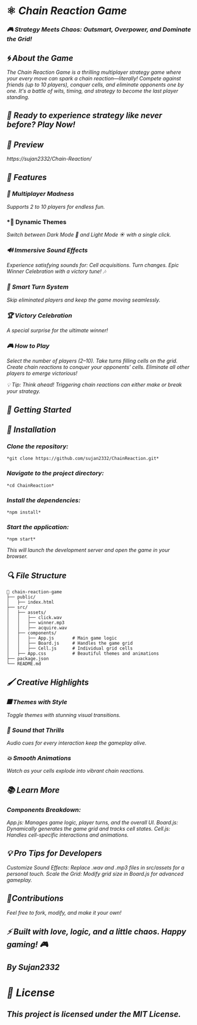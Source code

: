# ⚛️ *Chain Reaction Game*

### *🎮 Strategy Meets Chaos: Outsmart, Overpower, and Dominate the Grid!*

## *🌀 About the Game*

*The Chain Reaction Game is a thrilling multiplayer strategy game where your every move can spark a chain reaction—literally! Compete against friends (up to 10 players), conquer cells, and eliminate opponents one by one. It's a battle of wits, timing, and strategy to become the last player standing.*

## *🎉 Ready to experience strategy like never before? Play Now!*
## *📸 Preview*
*https://sujan2332/Chain-Reaction/* 

## *🌟 Features*

### *🤝 Multiplayer Madness*
*Supports 2 to 10 players for endless fun.*

### *🎨 Dynamic Themes
*Switch between Dark Mode 🌙 and Light Mode ☀️ with a single click.*

### *🔊 Immersive Sound Effects*
*Experience satisfying sounds for:
Cell acquisitions.
Turn changes.
Epic Winner Celebration with a victory tune! 🎶*

### *🎯 Smart Turn System*
*Skip eliminated players and keep the game moving seamlessly.*

### *🏆 Victory Celebration*
*A special surprise for the ultimate winner!*

### *🎮 How to Play*
*Select the number of players (2–10).
Take turns filling cells on the grid.
Create chain reactions to conquer your opponents’ cells.
Eliminate all other players to emerge victorious!*

*💡 Tip: Think ahead! Triggering chain reactions can either make or break your strategy.*

## *🚀 Getting Started*
## *🔧 Installation*

### *Clone the repository:*
```
*git clone https://github.com/sujan2332/ChainReaction.git*
 ```
### *Navigate to the project directory:*
```
*cd ChainReaction*  
```
### *Install the dependencies:*
```
*npm install*
```
### *Start the application:*
```
*npm start*  
```
*This will launch the development server and open the game in your browser.*

## *🔍 File Structure*

```
📂 chain-reaction-game  
├── public/  
│   ├── index.html  
├── src/  
│   ├── assets/  
│   │   ├── click.wav  
│   │   ├── winner.mp3  
│   │   ├── acquire.wav  
│   ├── components/  
│   │   ├── App.js       # Main game logic  
│   │   ├── Board.js     # Handles the game grid  
│   │   ├── Cell.js      # Individual grid cells  
│   ├── App.css          # Beautiful themes and animations  
├── package.json  
└── README.md
```

## *🖌️ Creative Highlights*

### *🎆 Themes with Style*
*Toggle themes with stunning visual transitions.*

### *🎵 Sound that Thrills*
*Audio cues for every interaction keep the gameplay alive.*

### *💥 Smooth Animations*
*Watch as your cells explode into vibrant chain reactions.*

## *📚 Learn More*
### *Components Breakdown:*

*App.js: Manages game logic, player turns, and the overall UI.
Board.js: Dynamically generates the game grid and tracks cell states.
Cell.js: Handles cell-specific interactions and animations.*

## *💡 Pro Tips for Developers*
*Customize Sound Effects: Replace .wav and .mp3 files in src/assets for a personal touch.
Scale the Grid: Modify grid size in Board.js for advanced gameplay.*

## *💖Contributions*
*Feel free to fork, modify, and make it your own!*

## *⚡ Built with love, logic, and a little chaos. Happy gaming! 🎮*
## *By Sujan2332*

# *🎉 License*
## *This project is licensed under the MIT License.*
